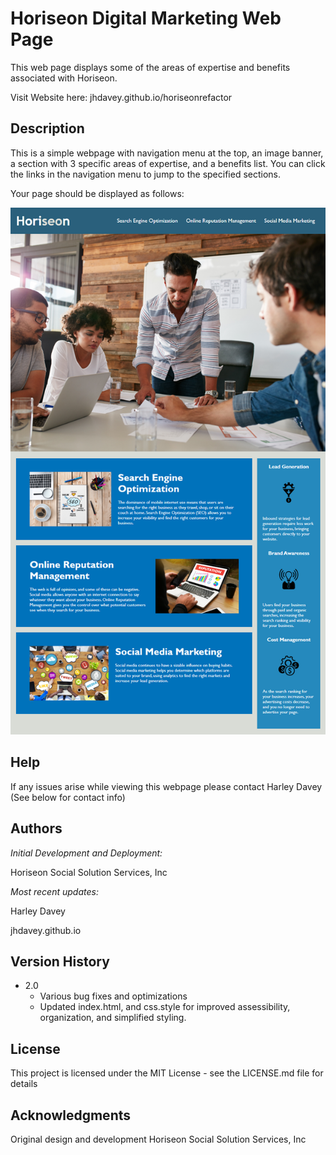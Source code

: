 # Horiseon Digital Marketing Web Page

This web page displays some of the areas of expertise and benefits associated with Horiseon.

Visit Website here: jhdavey.github.io/horiseonrefactor
## Description

This is a simple webpage with navigation menu at the top, an image banner, a section with 3 specific areas of expertise, and a benefits list. You can click the links in the navigation menu to jump to the specified sections. 

Your page should be displayed as follows:

![Horiseon Webpage Screenshot](assets/images/horiseonscreenshot.png)

## Help

If any issues arise while viewing this webpage please contact Harley Davey (See below for contact info)

## Authors

*Initial Development and Deployment:*

 Horiseon Social Solution Services, Inc

*Most recent updates:*

Harley Davey

jhdavey.github.io

## Version History
* 2.0
    * Various bug fixes and optimizations
    * Updated index.html, and css.style for improved assessibility, organization, and simplified styling.

## License

This project is licensed under the MIT License - see the LICENSE.md file for details

## Acknowledgments

Original design and development Horiseon Social Solution Services, Inc
